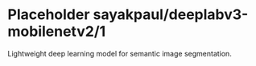 # Placeholder sayakpaul/deeplabv3-mobilenetv2/1
Lightweight deep learning model for semantic image segmentation.

<!-- module-type: image-segmentation -->
<!-- network-architecture: deeplab-mobilenetv2_coco_voc_trainval -->
<!-- dataset: pascal-voc-2012 -->
<!-- fine-tunable: false -->
<!-- language: en -->
<!-- license: Apache-2.0 -->
